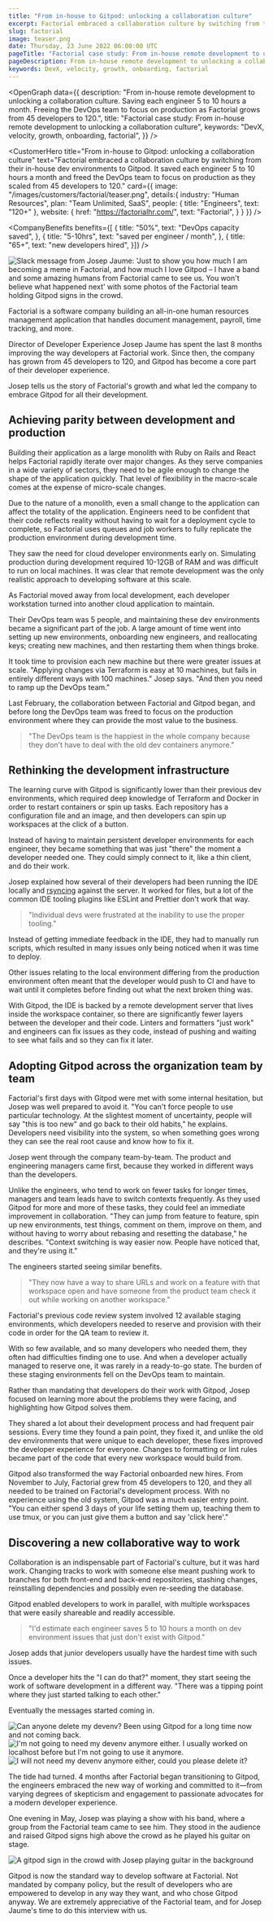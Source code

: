 ```yaml
---
title: "From in-house to Gitpod: unlocking a collaboration culture"
excerpt: Factorial embraced a collaboration culture by switching from their in-house dev environments to Gitpod. It saved each engineer 5 to 10 hours a month and freed the DevOps team to focus on production as they scaled from 45 developers to 120.
slug: factorial
image: teaser.png
date: Thursday, 23 June 2022 06:00:00 UTC
pageTitle: "Factorial case study: From in-house remote development to unlocking a collaboration culture"
pageDescription: From in-house remote development to unlocking a collaboration culture. Saving each engineer 5 to 10 hours a month. Freeing the DevOps team to focus on production as Factorial grows from 45 developers to 130.
keywords: DevX, velocity, growth, onboarding, factorial
---
```


<script lang="ts" context="module">
  export const prerender = true;
</script>

<script lang="ts">
	import CustomerHero from "$lib/components/customers/customer-hero.svelte";
	import CompanyBenefits from "$lib/components/customers/company-benefits.svelte";
	import Section from "$lib/components/section.svelte";
	import Story from "$lib/components/customers/story.svelte";
	import Quote from "$lib/components/quote.svelte";
  	import OpenGraph from "$lib/components/open-graph.svelte";
</script>

<OpenGraph
data={{
    description:
      "From in-house remote development to unlocking a collaboration culture. Saving each engineer 5 to 10 hours a month. Freeing the DevOps team to focus on production as Factorial grows from 45 developers to 120.",
    title: "Factorial case study: From in-house remote development to unlocking a collaboration culture",
    keywords: "DevX, velocity, growth, onboarding, factorial",
  }}
/>

<CustomerHero
title="From in-house to Gitpod: unlocking a collaboration culture"
text="Factorial embraced a collaboration culture by switching from their in-house dev environments to Gitpod. It saved each engineer 5 to 10 hours a month and freed the DevOps team to focus on production as they scaled from 45 developers to 120."
card={{
		image: "/images/customers/factorial/teaser.png",
		details:{
			industry: "Human Resources",
			plan: "Team Unlimited, SaaS",
			people: {
				title: "Engineers",
				text: "120+"
			},
			website: {
				href: "https://factorialhr.com/",
				text: "Factorial",
			}
		}
	}}
/>

<CompanyBenefits
benefits={[
{
title: "50%",
text: "DevOps capacity saved",
},
{
title: "5-10hrs",
text: "saved per engineer / month",
},
{
title: "65+",
text: "new developers hired",
}]}
/>

<Section>
	<Quote
		quote="You can either spend 3 days of your life setting them up and teaching them how the environment works, or you can give them a button and say &lsquo;click here&rsquo;."
		author={{
			name: "Josep Jaume",
			jobTitle: "Senior Director of Developer Experience at Factorial",
		}}
	/>
</Section>

<Story bannerImg="/images/customers/factorial/banner.png" text="From in-house to Gitpod: unlocking a collaboration culture">

<img src="/images/customers/factorial/josep-band-slack.png" alt="Slack message from Josep Jaume: 'Just to show you how much I am becoming a meme in Factorial, and how much I love Gitpod – I have a band and some amazing humans from Factorial came to see us. You won't believe what happened next' with some photos of the Factorial team holding Gitpod signs in the crowd." class="rounded-t-2xl">

Factorial is a software company building an all-in-one human resources management application that handles document management, payroll, time tracking, and more.

Director of Developer Experience Josep Jaume has spent the last 8 months improving the way developers at Factorial work. Since then, the company has grown from 45 developers to 120, and Gitpod has become a core part of their developer experience.

Josep tells us the story of Factorial's growth and what led the company to embrace Gitpod for all their development.

## Achieving parity between development and production

Building their application as a large monolith with Ruby on Rails and React helps Factorial rapidly iterate over major changes. As they serve companies in a wide variety of sectors, they need to be agile enough to change the shape of the application quickly. That level of flexibility in the macro-scale comes at the expense of micro-scale changes.

Due to the nature of a monolith, even a small change to the application can affect the totality of the application. Engineers need to be confident that their code reflects reality without having to wait for a deployment cycle to complete, so Factorial uses queues and job workers to fully replicate the production environment during development time.

They saw the need for cloud developer environments early on. Simulating production during development required 10-12GB of RAM and was difficult to run on local machines. It was clear that remote development was the only realistic approach to developing software at this scale.

As Factorial moved away from local development, each developer workstation turned into another cloud application to maintain.

Their DevOps team was 5 people, and maintaining these dev environments became a significant part of the job. A large amount of time went into setting up new environments, onboarding new engineers, and reallocating keys; creating new machines, and then restarting them when things broke.

It took time to provision each new machine but there were greater issues at scale. "Applying changes via Terraform is easy at 10 machines, but fails in entirely different ways with 100 machines." Josep says. "And then you need to ramp up the DevOps team."

Last February, the collaboration between Factorial and Gitpod began, and before long the DevOps team was freed to focus on the production environment where they can provide the most value to the business.

> "The DevOps team is the happiest in the whole company because they don't have to deal with the old dev containers anymore."

## Rethinking the development infrastructure

The learning curve with Gitpod is significantly lower than their previous dev environments, which required deep knowledge of Terraform and Docker in order to restart containers or spin up tasks. Each repository has a configuration file and an image, and then developers can spin up workspaces at the click of a button.

Instead of having to maintain persistent developer environments for each engineer, they became something that was just "there" the moment a developer needed one. They could simply connect to it, like a thin client, and do their work.

Josep explained how several of their developers had been running the IDE locally and [rsyncing](https://linux.die.net/man/1/rsync) against the server. It worked for files, but a lot of the common IDE tooling plugins like ESLint and Prettier don't work that way.

> "Individual devs were frustrated at the inability to use the proper tooling."

Instead of getting immediate feedback in the IDE, they had to manually run scripts, which resulted in many issues only being noticed when it was time to deploy.

Other issues relating to the local environment differing from the production environment often meant that the developer would push to CI and have to wait until it completes before finding out what the next broken thing was.

With Gitpod, the IDE is backed by a remote development server that lives inside the workspace container, so there are significantly fewer layers between the developer and their code. Linters and formatters "just work" and engineers can fix issues as they code, instead of pushing and waiting to see what fails and so they can fix it later.

## Adopting Gitpod across the organization team by team

Factorial's first days with Gitpod were met with some internal hesitation, but Josep was well prepared to avoid it. "You can't force people to use particular technology. At the slightest moment of uncertainty, people will say "this is too new" and go back to their old habits," he explains. Developers need visibility into the system, so when something goes wrong they can see the real root cause and know how to fix it.

Josep went through the company team-by-team. The product and engineering managers came first, because they worked in different ways than the developers.

Unlike the engineers, who tend to work on fewer tasks for longer times, managers and team leads have to switch contexts frequently. As they used Gitpod for more and more of these tasks, they could feel an immediate improvement in collaboration. "They can jump from feature to feature, spin up new environments, test things, comment on them, improve on them, and without having to worry about rebasing and resetting the database," he describes. "Context switching is way easier now. People have noticed that, and they're using it."

The engineers started seeing similar benefits.

> "They now have a way to share URLs and work on a feature with that workspace open and have someone from the product team check it out while working on another workspace."

Factorial's previous code review system involved 12 available staging environments, which developers needed to reserve and provision with their code in order for the QA team to review it.

With so few available, and so many developers who needed them, they often had difficulties finding one to use. And when a developer actually managed to reserve one, it was rarely in a ready-to-go state. The burden of these staging environments fell on the DevOps team to maintain.

Rather than mandating that developers do their work with Gitpod, Josep focused on learning more about the problems they were facing, and highlighting how Gitpod solves them.

They shared a lot about their development process and had frequent pair sessions. Every time they found a pain point, they fixed it, and unlike the old dev environments that were unique to each developer, these fixes improved the developer experience for everyone. Changes to formatting or lint rules became part of the code that every new workspace would build from.

Gitpod also transformed the way Factorial onboarded new hires. From November to July, Factorial grew from 45 developers to 120, and they all needed to be trained on Factorial's development process. With no experience using the old system, Gitpod was a much easier entry point. "You can either spend 3 days of your life setting them up, teaching them to use tmux, or you can just give them a button and say 'click here'."

## Discovering a new collaborative way to work

Collaboration is an indispensable part of Factorial's culture, but it was hard work. Changing tracks to work with someone else meant pushing work to branches for both front-end and back-end repositories, stashing changes, reinstalling dependencies and possibly even re-seeding the database.

Gitpod enabled developers to work in parallel, with multiple workspaces that were easily shareable and readily accessible.

> "I'd estimate each engineer saves 5 to 10 hours a month on dev environment issues that just don't exist with Gitpod."

Josep adds that junior developers usually have the hardest time with such issues.

Once a developer hits the "I can do that?" moment, they start seeing the work of software development in a different way. "There was a tipping point where they just started talking to each other."

Eventually the messages started coming in.

<div class="bg-white px-4 py-2 rounded-lg">
	<img src="/images/customers/factorial/slack-1.png" alt="Can anyone delete my devenv? Been using Gitpod for a long time now and not coming back." />
	<img src="/images/customers/factorial/slack-2.png" alt="I'm not going to need my devenv anymore either. I usually worked on localhost before but I'm not going to use it anymore." />
	<img src="/images/customers/factorial/slack-3.png" alt="I will not need my devenv anymore either, could you please delete it?" />
</div>

The tide had turned. 4 months after Factorial began transitioning to Gitpod, the engineers embraced the new way of working and committed to it—from varying degrees of skepticism and engagement to passionate advocates for a modern developer experience.

One evening in May, Josep was playing a show with his band, where a group from the Factorial team came to see him. They stood in the audience and raised Gitpod signs high above the crowd as he played his guitar on stage.

<div class="max-w-xl mx-auto">

![A gitpod sign in the crowd with Josep playing guitar in the background](/images/customers/factorial/sign-in-crowd.jpg)

</div>

Gitpod is now the standard way to develop software at Factorial. Not mandated by company policy, but the result of developers who are empowered to develop in any way they want, and who chose Gitpod anyway. We are extremely appreciative of the Factorial team, and for Josep Jaume's time to do this interview with us.

</Story>

